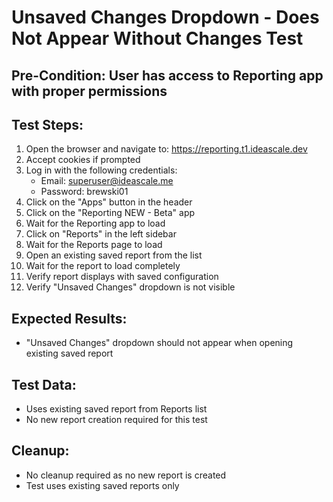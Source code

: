 # Unsaved Changes Dropdown - Does Not Appear Without Changes Test

## Pre-Condition: User has access to Reporting app with proper permissions

## Test Steps:
1. Open the browser and navigate to: https://reporting.t1.ideascale.dev
2. Accept cookies if prompted
3. Log in with the following credentials:
   - Email: superuser@ideascale.me
   - Password: brewski01
4. Click on the "Apps" button in the header
5. Click on the "Reporting NEW - Beta" app
6. Wait for the Reporting app to load
7. Click on "Reports" in the left sidebar
8. Wait for the Reports page to load
9. Open an existing saved report from the list
10. Wait for the report to load completely
11. Verify report displays with saved configuration
12. Verify "Unsaved Changes" dropdown is not visible

## Expected Results:
- "Unsaved Changes" dropdown should not appear when opening existing saved report

## Test Data:
- Uses existing saved report from Reports list
- No new report creation required for this test

## Cleanup:
- No cleanup required as no new report is created
- Test uses existing saved reports only